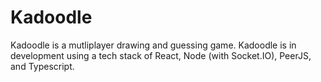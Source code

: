 # Kadoodle

Kadoodle is a mutliplayer drawing and guessing game. Kadoodle is in development using a tech stack of React, Node (with Socket.IO), PeerJS, and Typescript.
